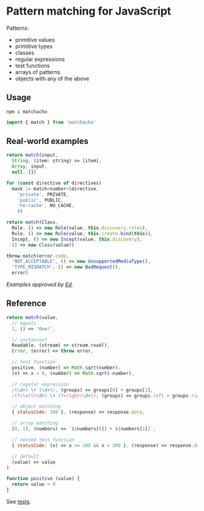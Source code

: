 # Pattern matching for JavaScript

Patterns:

- primitive values
- primitive types
- classes
- regular expressions
- test functions
- arrays of patterns
- objects with any of the above

## Usage

```shell
npm i matchacho
```

```javascript
import { match } from 'matchacho'
```

## Real-world examples

```javascript
return match(input,
  String, (item: string) => [item],
  Array, input,
  null, [])
```

```javascript
for (const directive of directives)
  mask |= match<number>(directive,
    'private', PRIVATE,
    'public', PUBLIC,
    'no-cache', NO_CACHE,
    0)
```

```javascript
return match(Class,
  Role, () => new Role(value, this.discovery.roles),
  Rule, () => new Rule(value, this.create.bind(this)),
  Incept, () => new Incept(value, this.discovery),
  () => new Class(value))
```

```javascript
throw match(error.code,
  'NOT_ACCEPTABLE', () => new UnsupportedMediaType(),
  'TYPE_MISMATCH', () => new BadRequest(),
  error)
```

_Examples approved by [Ed](https://github.com/Gems)._

## Reference

```javascript
return match(value,
  // equals
  1, () => 'One!',

  // instanceof
  Readable, (stream) => stream.read(),
  Error, (error) => throw error,

  // test function
  positive, (number) => Math.sqrt(number),
  (x) => x < 0, (number) => Math.sqrt(-number),

  // regular expression
  /(\d+) \+ (\d+)/, (groups) => groups[0] + groups[1],
  /(?<left>\d+) \+ (?<right>\d+)/, (groups) => groups.left + groups.right,

  // object matching
  { statusCode: 200 }, (response) => response.data,

  // array matching
  [0, 1], (numbers) => `${numbers[0]} + ${numbers[1]}`,

  // nested test function
  { statusCode: (x) => x >= 200 && x < 300 }, (response) => response.data,

  // default
  (value) => value
)

function positive (value) {
  return value > 0
}
```

See [tests](source/match.test.ts).
